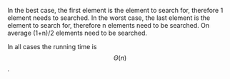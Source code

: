 In the best case, the first element is the element to search for, therefore 1 element needs to searched.
In the worst case, the last element is the element to search for, therefore n elements need to be searched.
On average (1+n)/2 elements need to be searched.

In all cases the running time is $$\Theta(n)$$.

